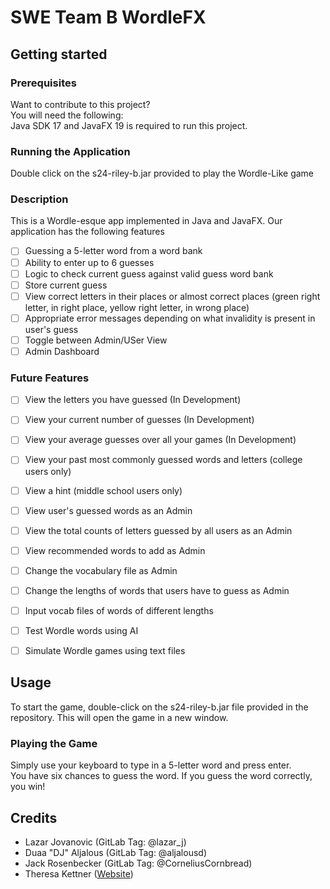 # SWE Team B WordleFX
## Getting started

### Prerequisites

Want to contribute to this project? \
You will need the following: \
Java SDK 17 and JavaFX 19 is required to run this project.

### Running the Application
Double click on the s24-riley-b.jar provided to play the Wordle-Like game

### Description
This is a Wordle-esque app implemented in Java and JavaFX. Our application has the following features
- [ ] Guessing a 5-letter word from a word bank
- [ ] Ability to enter up to 6 guesses
- [ ] Logic to check current guess against valid guess word bank
- [ ] Store current guess
- [ ] View correct letters in their places or almost correct places (green right letter, in right place, yellow right letter, in wrong place)
- [ ] Appropriate error messages depending on what invalidity is present in user's guess
- [ ] Toggle between Admin/USer View
- [ ] Admin Dashboard 
### Future Features
- [ ] View the letters you have guessed (In Development)
- [ ] View your current number of guesses (In Development)
- [ ] View your average guesses over all your games (In Development)
- [ ] View your past most commonly guessed words and letters (college users only)
- [ ] View a hint (middle school users only)
- [ ] View user's guessed words as an Admin
- [ ] View the total counts of letters guessed by all users as an Admin
- [ ] View recommended words to add as Admin
- [ ] Change the vocabulary file as Admin
- [ ] Change the lengths of words that users have to guess as Admin
- [ ] Input vocab files of words of different lengths
- [ ] Test Wordle words using AI
- [ ] Simulate Wordle games using text files


## Usage

To start the game, double-click on the s24-riley-b.jar file provided in the repository. 
This will open the game in a new window.
### Playing the Game
Simply use your keyboard to type in a 5-letter word and press enter.\
You have six chances to guess the word. If you guess the word correctly, you win!

## Credits
- Lazar Jovanovic (GitLab Tag: @lazar_j)
- Duaa "DJ" Aljalous (GitLab Tag: @aljalousd)
- Jack Rosenbecker (GitLab Tag: @CorneliusCornbread)
- Theresa Kettner ([Website](https://lazermaker.wixsite.com/theresakettner/))